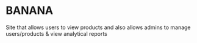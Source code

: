 # BANANA
Site that allows users to view products and also allows admins to manage users/products &amp; view analytical reports
